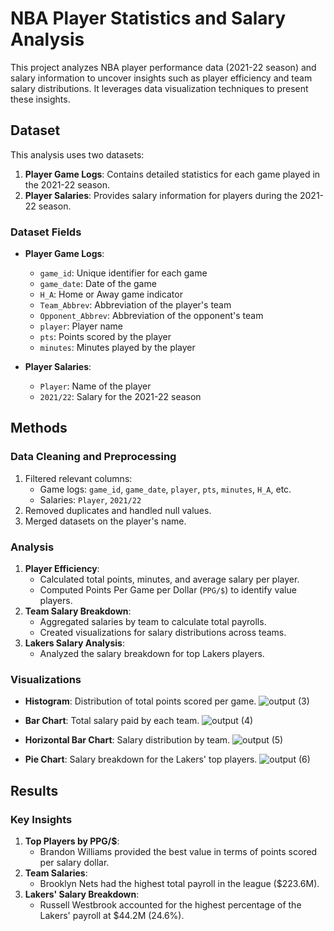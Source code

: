 # NBA Player Statistics and Salary Analysis

This project analyzes NBA player performance data (2021-22 season) and salary information to uncover insights such as player efficiency and team salary distributions. It leverages data visualization techniques to present these insights.

## Dataset

This analysis uses two datasets:
1. **Player Game Logs**: Contains detailed statistics for each game played in the 2021-22 season.
2. **Player Salaries**: Provides salary information for players during the 2021-22 season.

### Dataset Fields
- **Player Game Logs**:
  - `game_id`: Unique identifier for each game
  - `game_date`: Date of the game
  - `H_A`: Home or Away game indicator
  - `Team_Abbrev`: Abbreviation of the player's team
  - `Opponent_Abbrev`: Abbreviation of the opponent's team
  - `player`: Player name
  - `pts`: Points scored by the player
  - `minutes`: Minutes played by the player

- **Player Salaries**:
  - `Player`: Name of the player
  - `2021/22`: Salary for the 2021-22 season

## Methods

### Data Cleaning and Preprocessing
1. Filtered relevant columns:
   - Game logs: `game_id`, `game_date`, `player`, `pts`, `minutes`, `H_A`, etc.
   - Salaries: `Player`, `2021/22`
2. Removed duplicates and handled null values.
3. Merged datasets on the player's name.

### Analysis
1. **Player Efficiency**:
   - Calculated total points, minutes, and average salary per player.
   - Computed Points Per Game per Dollar (`PPG/$`) to identify value players.
2. **Team Salary Breakdown**:
   - Aggregated salaries by team to calculate total payrolls.
   - Created visualizations for salary distributions across teams.
3. **Lakers Salary Analysis**:
   - Analyzed the salary breakdown for top Lakers players.

### Visualizations
- **Histogram**: Distribution of total points scored per game.
  ![output (3)](https://github.com/user-attachments/assets/6fd07236-6442-469e-adc7-ce1d000cbcef)

- **Bar Chart**: Total salary paid by each team.
  ![output (4)](https://github.com/user-attachments/assets/7efa230c-4922-4431-914d-b350bb4b8f8e)

- **Horizontal Bar Chart**: Salary distribution by team.
  ![output (5)](https://github.com/user-attachments/assets/ec483b06-b141-45e4-830b-535c38373597)

- **Pie Chart**: Salary breakdown for the Lakers' top players.
  ![output (6)](https://github.com/user-attachments/assets/fb852c6c-4d43-4249-8301-62b8826ea1f5)


## Results

### Key Insights
1. **Top Players by PPG/$**:
   - Brandon Williams provided the best value in terms of points scored per salary dollar.
2. **Team Salaries**:
   - Brooklyn Nets had the highest total payroll in the league ($223.6M).
3. **Lakers' Salary Breakdown**:
   - Russell Westbrook accounted for the highest percentage of the Lakers' payroll at $44.2M (24.6%).


